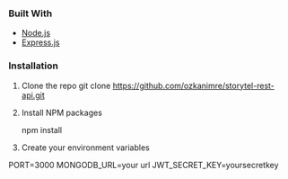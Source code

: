 ### Built With


* [Node.js](https://nodejs.org/en/)
* [Express.js](https://expressjs.com/)



### Installation

1. Clone the repo
   git clone https://github.com/ozkanimre/storytel-rest-api.git
2. Install NPM packages
   
   npm install
   
3. Create your environment variables
   
  PORT=3000 
  MONGODB_URL=your url 
  JWT_SECRET_KEY=yoursecretkey 
  

